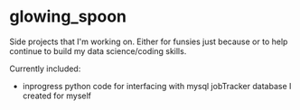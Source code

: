 # glowing_spoon
Side projects that I'm working on. Either for funsies just because or to help continue to build my data science/coding skills.

Currently included:
- inprogress python code for interfacing with mysql jobTracker database I created for myself
